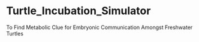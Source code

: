 # Turtle_Incubation_Simulator
To Find Metabolic Clue for Embryonic Communication Amongst Freshwater Turtles
